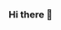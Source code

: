 ### Hi there 👋

<!--
**XTREMUSUZI/XTREMUSUZI** is a ✨ _special_ ✨ repository because its `README.md` (this file) appears on your GitHub profile.

Here are some ideas to get you started:

- 🔭 I’m currently working on my Cybersecurity skills.
- 🌱 I’m currently learning SQL injection techniques.
- 👯 I’m looking to collaborate on ...
- 🤔 I’m looking for help with Penetration testing on websites.
- 📫 How to reach me: uzair01ar@gmail.com
- 😄 Pronouns: He/Him
-->
